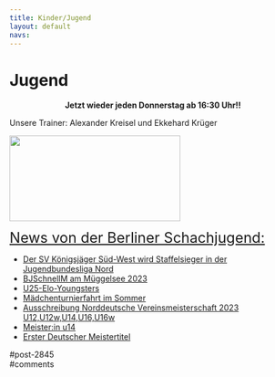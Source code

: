 ```yaml
---
title: Kinder/Jugend 
layout: default
navs:
---
```

<div class="post-2845 page type-page status-publish hentry" id="post-2845">
<h1 class="entry-title">Jugend</h1>
<div class="entry-content">
<p style="text-align: center;"><strong>Jetzt wieder jeden Donnerstag ab 16:30 Uhr!!<br/>
</strong></p>
<p>Unsere Trainer: Alexander Kreisel und Ekkehard Krüger</p>
<p><a href="https://www.narva-schach.de/wordpress/wp-content/uploads/2018/03/0002farbe.jpg"><img alt="" class="size-medium wp-image-3899 aligncenter" decoding="async" height="150" sizes="(max-width: 300px) 100vw, 300px" src="https://www.narva-schach.de/wordpress/wp-content/uploads/2018/03/0002farbe-300x150.jpg" srcset="https://www.narva-schach.de/wordpress/wp-content/uploads/2018/03/0002farbe-300x150.jpg 300w, https://www.narva-schach.de/wordpress/wp-content/uploads/2018/03/0002farbe-768x384.jpg 768w, https://www.narva-schach.de/wordpress/wp-content/uploads/2018/03/0002farbe-1024x512.jpg 1024w, https://www.narva-schach.de/wordpress/wp-content/uploads/2018/03/0002farbe.jpg 1184w" width="300"/></a></p>
<p><span style="text-decoration-line: underline; font-size: 1.8em;">News von der Berliner Schachjugend:</span></p>
<ul><!--via SimplePie with RSSImport--><li><a href="https://www.schachjugend-in-berlin.de/der-sv-koenigsjaeger-sued-west-wird-staffelsieger-in-der-jugendbundesliga-nord/" title="Der SV Königsjäger Süd-West wird Staffelsieger in der Jugendbundesliga Nord">Der SV Königsjäger Süd-West wird Staffelsieger in der Jugendbundesliga Nord</a></li><li><a href="https://www.schachjugend-in-berlin.de/bjschnellm-am-mueggelsee-2023/" title="BJSchnellM am Müggelsee 2023">BJSchnellM am Müggelsee 2023</a></li><li><a href="https://www.schachjugend-in-berlin.de/u25-elo-youngsters/" title="U25-Elo-Youngsters">U25-Elo-Youngsters</a></li><li><a href="https://www.schachjugend-in-berlin.de/maedchenturnierfahrt-im-sommer/" title="Mädchenturnierfahrt im Sommer">Mädchenturnierfahrt im Sommer</a></li><li><a href="https://www.schachjugend-in-berlin.de/ausschreibung-norddeutsche-vereinsmeisterschaft-2023-u12u12wu14u16u16w/" title="Ausschreibung Norddeutsche Vereinsmeisterschaft 2023 U12,U12w,U14,U16,U16w">Ausschreibung Norddeutsche Vereinsmeisterschaft 2023 U12,U12w,U14,U16,U16w</a></li><li><a href="https://www.schachjugend-in-berlin.de/meisterin-u14/" title="Meister:in u14">Meister:in u14</a></li><li><a href="https://www.schachjugend-in-berlin.de/erster-deutscher-meistertitel/" title="Erster Deutscher Meistertitel">Erster Deutscher Meistertitel</a></li></ul>
</div><!-- .entry-content -->
</div> #post-2845 
<div id="comments">
</div> #comments 

